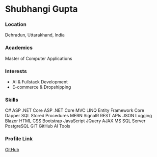 # Shubhangi Gupta

### Location
Dehradun, Uttarakhand, India

### Academics
Master of Computer Applications

### Interests
- AI & Fullstack Development  
- E-commerce & Dropshipping

### Skills
C#
ASP
.NET Core ASP
.NET Core MVC LINQ
Entity Framework Core 
Dapper
SQL
Stored Procedures
MERN
SignalR
REST
APIs 
JSON
Logging
Blazor
HTML
CSS
Bootstrap
JavaScript
JQuery
AJAX
MS SQL Server 
PostgreSQL
GIT
GitHub
AI Tools

### Profile Link
[GitHub](https://github.com/ShubhangiGupta07)
